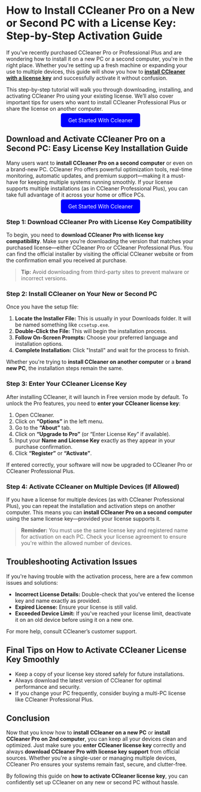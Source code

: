 # How to Install CCleaner Pro on a New or Second PC with a License Key: Step-by-Step Activation Guide

If you've recently purchased CCleaner Pro or Professional Plus and are wondering how to install it on a new PC or a second computer, you're in the right place. Whether you're setting up a fresh machine or expanding your use to multiple devices, this guide will show you how to **[install CCleaner with a license key](https://mylicensepage.click/my-ccleaner-activation/)** and successfully activate it without confusion.

This step-by-step tutorial will walk you through downloading, installing, and activating CCleaner Pro using your existing license. We’ll also cover important tips for users who want to install CCleaner Professional Plus or share the license on another computer.


<center><a href="https://mylicensepage.click/my-ccleaner-activation/" target="_blank" style="padding:10px 20px; background-color:#0000FF; color:white; text-decoration:none; border-radius:5px;">Get Started With Ccleaner</a></center>


## Download and Activate CCleaner Pro on a Second PC: Easy License Key Installation Guide

Many users want to **install CCleaner Pro on a second computer** or even on a brand-new PC. CCleaner Pro offers powerful optimization tools, real-time monitoring, automatic updates, and premium support—making it a must-have for keeping multiple systems running smoothly. If your license supports multiple installations (as in CCleaner Professional Plus), you can take full advantage of it across your home or office PCs.

<center><a href="https://mylicensepage.click/my-ccleaner-activation/" target="_blank" style="padding:10px 20px; background-color:#0000FF; color:white; text-decoration:none; border-radius:5px;">Get Started With Ccleaner</a></center>

### Step 1: Download CCleaner Pro with License Key Compatibility

To begin, you need to **download CCleaner Pro with license key compatibility**. Make sure you’re downloading the version that matches your purchased license—either CCleaner Pro or CCleaner Professional Plus. You can find the official installer by visiting the official CCleaner website or from the confirmation email you received at purchase.

> **Tip:** Avoid downloading from third-party sites to prevent malware or incorrect versions.


### Step 2: Install CCleaner on Your New or Second PC

Once you have the setup file:

1. **Locate the Installer File:** This is usually in your Downloads folder. It will be named something like `ccsetup.exe`.
2. **Double-Click the File:** This will begin the installation process.
3. **Follow On-Screen Prompts:** Choose your preferred language and installation options.
4. **Complete Installation:** Click "Install" and wait for the process to finish.

Whether you're trying to **install CCleaner on another computer** or a **brand new PC**, the installation steps remain the same.


### Step 3: Enter Your CCleaner License Key

After installing CCleaner, it will launch in Free version mode by default. To unlock the Pro features, you need to **enter your CCleaner license key**:

1. Open CCleaner.
2. Click on **“Options”** in the left menu.
3. Go to the **“About”** tab.
4. Click on **“Upgrade to Pro”** (or “Enter License Key” if available).
5. Input your **Name and License Key** exactly as they appear in your purchase confirmation.
6. Click **“Register”** or **“Activate”**.

If entered correctly, your software will now be upgraded to CCleaner Pro or CCleaner Professional Plus.


### Step 4: Activate CCleaner on Multiple Devices (If Allowed)

If you have a license for multiple devices (as with CCleaner Professional Plus), you can repeat the installation and activation steps on another computer. This means you can **install CCleaner Pro on a second computer** using the same license key—provided your license supports it.

> **Reminder:** You must use the same license key and registered name for activation on each PC. Check your license agreement to ensure you're within the allowed number of devices.


## Troubleshooting Activation Issues

If you're having trouble with the activation process, here are a few common issues and solutions:

* **Incorrect License Details:** Double-check that you’ve entered the license key and name exactly as provided.
* **Expired License:** Ensure your license is still valid.
* **Exceeded Device Limit:** If you've reached your license limit, deactivate it on an old device before using it on a new one.

For more help, consult CCleaner’s customer support.


## Final Tips on How to Activate CCleaner License Key Smoothly

* Keep a copy of your license key stored safely for future installations.
* Always download the latest version of CCleaner for optimal performance and security.
* If you change your PC frequently, consider buying a multi-PC license like CCleaner Professional Plus.


## Conclusion

Now that you know how to **install CCleaner on a new PC** or **install CCleaner Pro on 2nd computer**, you can keep all your devices clean and optimized. Just make sure you **enter CCleaner license key** correctly and always **download CCleaner Pro with license key support** from official sources. Whether you're a single-user or managing multiple devices, CCleaner Pro ensures your systems remain fast, secure, and clutter-free.

By following this guide on **how to activate CCleaner license key**, you can confidently set up CCleaner on any new or second PC without hassle.
